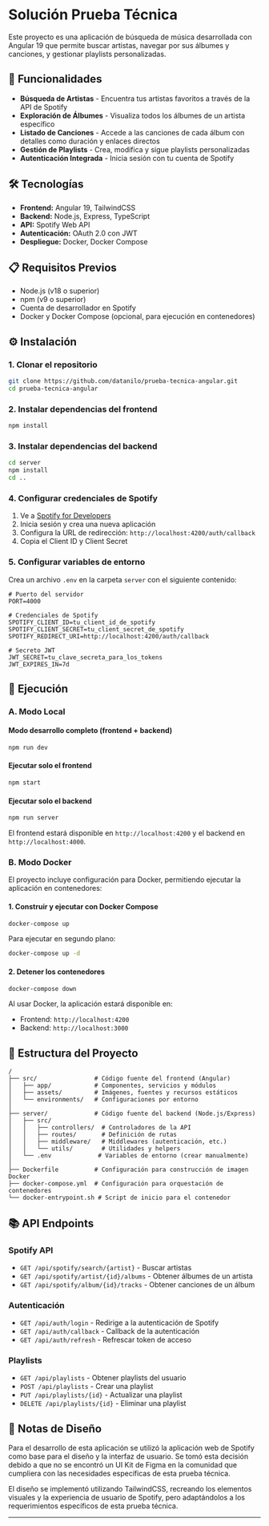# Solución Prueba Técnica

Este proyecto es una aplicación de búsqueda de música desarrollada con Angular 19 que permite buscar artistas, navegar por sus álbumes y canciones, y gestionar playlists personalizadas.

## 🚀 Funcionalidades

- **Búsqueda de Artistas** - Encuentra tus artistas favoritos a través de la API de Spotify
- **Exploración de Álbumes** - Visualiza todos los álbumes de un artista específico
- **Listado de Canciones** - Accede a las canciones de cada álbum con detalles como duración y enlaces directos
- **Gestión de Playlists** - Crea, modifica y sigue playlists personalizadas
- **Autenticación Integrada** - Inicia sesión con tu cuenta de Spotify

## 🛠️ Tecnologías

- **Frontend:** Angular 19, TailwindCSS
- **Backend:** Node.js, Express, TypeScript
- **API:** Spotify Web API
- **Autenticación:** OAuth 2.0 con JWT
- **Despliegue:** Docker, Docker Compose

## 📋 Requisitos Previos

- Node.js (v18 o superior)
- npm (v9 o superior)
- Cuenta de desarrollador en Spotify
- Docker y Docker Compose (opcional, para ejecución en contenedores)

## ⚙️ Instalación

### 1. Clonar el repositorio

```bash
git clone https://github.com/datanilo/prueba-tecnica-angular.git
cd prueba-tecnica-angular
```

### 2. Instalar dependencias del frontend

```bash
npm install
```

### 3. Instalar dependencias del backend

```bash
cd server
npm install
cd ..
```

### 4. Configurar credenciales de Spotify

1. Ve a [Spotify for Developers](https://developer.spotify.com/dashboard/)
2. Inicia sesión y crea una nueva aplicación
3. Configura la URL de redirección: `http://localhost:4200/auth/callback`
4. Copia el Client ID y Client Secret

### 5. Configurar variables de entorno

Crea un archivo `.env` en la carpeta `server` con el siguiente contenido:

```
# Puerto del servidor
PORT=4000

# Credenciales de Spotify
SPOTIFY_CLIENT_ID=tu_client_id_de_spotify
SPOTIFY_CLIENT_SECRET=tu_client_secret_de_spotify
SPOTIFY_REDIRECT_URI=http://localhost:4200/auth/callback

# Secreto JWT
JWT_SECRET=tu_clave_secreta_para_los_tokens
JWT_EXPIRES_IN=7d
```

## 🚀 Ejecución

### A. Modo Local

#### Modo desarrollo completo (frontend + backend)

```bash
npm run dev
```

#### Ejecutar solo el frontend

```bash
npm start
```

#### Ejecutar solo el backend

```bash
npm run server
```

El frontend estará disponible en `http://localhost:4200` y el backend en `http://localhost:4000`.

### B. Modo Docker

El proyecto incluye configuración para Docker, permitiendo ejecutar la aplicación en contenedores:

#### 1. Construir y ejecutar con Docker Compose

```bash
docker-compose up
```

Para ejecutar en segundo plano:

```bash
docker-compose up -d
```

#### 2. Detener los contenedores

```bash
docker-compose down
```

Al usar Docker, la aplicación estará disponible en:
- Frontend: `http://localhost:4200`
- Backend: `http://localhost:3000`

## 📁 Estructura del Proyecto

```
/
├── src/                # Código fuente del frontend (Angular)
│   ├── app/            # Componentes, servicios y módulos
│   ├── assets/         # Imágenes, fuentes y recursos estáticos
│   └── environments/   # Configuraciones por entorno
│
├── server/             # Código fuente del backend (Node.js/Express)
│   ├── src/
│   │   ├── controllers/  # Controladores de la API
│   │   ├── routes/       # Definición de rutas
│   │   ├── middleware/   # Middlewares (autenticación, etc.)
│   │   └── utils/        # Utilidades y helpers
│   └── .env             # Variables de entorno (crear manualmente)
│
├── Dockerfile          # Configuración para construcción de imagen Docker
├── docker-compose.yml  # Configuración para orquestación de contenedores
└── docker-entrypoint.sh # Script de inicio para el contenedor
```

## 📚 API Endpoints

### Spotify API

- `GET /api/spotify/search/{artist}` - Buscar artistas
- `GET /api/spotify/artist/{id}/albums` - Obtener álbumes de un artista
- `GET /api/spotify/album/{id}/tracks` - Obtener canciones de un álbum

### Autenticación

- `GET /api/auth/login` - Redirige a la autenticación de Spotify
- `GET /api/auth/callback` - Callback de la autenticación
- `GET /api/auth/refresh` - Refrescar token de acceso

### Playlists

- `GET /api/playlists` - Obtener playlists del usuario
- `POST /api/playlists` - Crear una playlist
- `PUT /api/playlists/{id}` - Actualizar una playlist
- `DELETE /api/playlists/{id}` - Eliminar una playlist

## 📝 Notas de Diseño

Para el desarrollo de esta aplicación se utilizó la aplicación web de Spotify como base para el diseño y la interfaz de usuario. Se tomó esta decisión debido a que no se encontró un UI Kit de Figma en la comunidad que cumpliera con las necesidades específicas de esta prueba técnica.

El diseño se implementó utilizando TailwindCSS, recreando los elementos visuales y la experiencia de usuario de Spotify, pero adaptándolos a los requerimientos específicos de esta prueba técnica.

---

